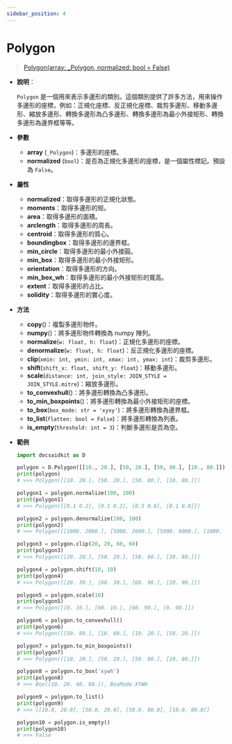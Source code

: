 ```yaml
---
sidebar_position: 4
---
```


# Polygon

>[Polygon(array: _Polygon, normalized: bool = False)](https://github.com/DocsaidLab/DocsaidKit/blob/012540eebaebb2718987dd3ec0f7dcf40f403caa/docsaidkit/structures/polygons.py#L64)

- **說明**：

    `Polygon` 是一個用來表示多邊形的類別。這個類別提供了許多方法，用來操作多邊形的座標，例如：正規化座標、反正規化座標、裁剪多邊形、移動多邊形、縮放多邊形、轉換多邊形為凸多邊形、轉換多邊形為最小外接矩形、轉換多邊形為邊界框等等。

- **參數**

    - **array** (`_Polygon`)：多邊形的座標。
    - **normalized** (`bool`)：是否為正規化多邊形的座標，是一個屬性標記。預設為 `False`。

- **屬性**

    - **normalized**：取得多邊形的正規化狀態。
    - **moments**：取得多邊形的矩。
    - **area**：取得多邊形的面積。
    - **arclength**：取得多邊形的周長。
    - **centroid**：取得多邊形的質心。
    - **boundingbox**：取得多邊形的邊界框。
    - **min_circle**：取得多邊形的最小外接圓。
    - **min_box**：取得多邊形的最小外接矩形。
    - **orientation**：取得多邊形的方向。
    - **min_box_wh**：取得多邊形的最小外接矩形的寬高。
    - **extent**：取得多邊形的占比。
    - **solidity**：取得多邊形的實心度。

- **方法**

    - **copy**()：複製多邊形物件。
    - **numpy**()：將多邊形物件轉換為 numpy 陣列。
    - **normalize**(`w: float, h: float`)：正規化多邊形的座標。
    - **denormalize**(`w: float, h: float`)：反正規化多邊形的座標。
    - **clip**(`xmin: int, ymin: int, xmax: int, ymax: int`)：裁剪多邊形。
    - **shift**(`shift_x: float, shift_y: float`)：移動多邊形。
    - **scale**(`distance: int, join_style: JOIN_STYLE = JOIN_STYLE.mitre`)：縮放多邊形。
    - **to_convexhull**()：將多邊形轉換為凸多邊形。
    - **to_min_boxpoints**()：將多邊形轉換為最小外接矩形的座標。
    - **to_box**(`box_mode: str = 'xyxy'`)：將多邊形轉換為邊界框。
    - **to_list**(`flatten: bool = False`)：將多邊形轉換為列表。
    - **is_empty**(`threshold: int = 3`)：判斷多邊形是否為空。

- **範例**

    ```python
    import docsaidkit as D

    polygon = D.Polygon([[10., 20.], [50, 20.], [50, 80.], [10., 80.]])
    print(polygon)
    # >>> Polygon([[10. 20.], [50. 20.], [50. 80.], [10. 80.]])

    polygon1 = polygon.normalize(100, 100)
    print(polygon1)
    # >>> Polygon([[0.1 0.2], [0.5 0.2], [0.5 0.8], [0.1 0.8]])

    polygon2 = polygon.denormalize(100, 100)
    print(polygon2)
    # >>> Polygon([[1000. 2000.], [5000. 2000.], [5000. 8000.], [1000. 8000.]])

    polygon3 = polygon.clip(20, 20, 60, 60)
    print(polygon3)
    # >>> Polygon([[20. 20.], [50. 20.], [50. 60.], [20. 60.]])

    polygon4 = polygon.shift(10, 10)
    print(polygon4)
    # >>> Polygon([[20. 30.], [60. 30.], [60. 90.], [20. 90.]])

    polygon5 = polygon.scale(10)
    print(polygon5)
    # >>> Polygon([[0. 10.], [60. 10.], [60. 90.], [0. 90.]])

    polygon6 = polygon.to_convexhull()
    print(polygon6)
    # >>> Polygon([[50. 80.], [10. 80.], [10. 20.], [50. 20.]])

    polygon7 = polygon.to_min_boxpoints()
    print(polygon7)
    # >>> Polygon([[10. 20.], [50. 20.], [50. 80.], [10. 80.]])

    polygon8 = polygon.to_box('xywh')
    print(polygon8)
    # >>> Box([10. 20. 40. 60.]), BoxMode.XYWH

    polygon9 = polygon.to_list()
    print(polygon9)
    # >>> [[10.0, 20.0], [50.0, 20.0], [50.0, 80.0], [10.0, 80.0]]

    polygon10 = polygon.is_empty()
    print(polygon10)
    # >>> False
    ```
